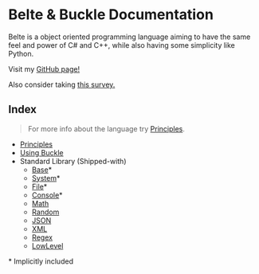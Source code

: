 # Belte & Buckle Documentation

Belte is a object oriented programming language aiming to have the same feel and power of C# and C++, while also having
some simplicity like Python.

Visit my [GitHub page!](https://github.com/flamechain/Belte)

Also consider taking [this survey.](https://docs.google.com/forms/d/e/1FAIpQLScaRbb9QuBz_vG_iWGaYjdFWREBwGiYyW0C4x37ereF9Fz2tg/viewform?usp=sf_link)

## Index

<!-- > Don't know where to start? Try [Getting Started](GettingStarted.md). -->

> For more info about the language try [Principles](Principles.md).

- [Principles](Principles.md)
- [Using Buckle](Buckle.md)
- Standard Library (Shipped-with)
  - [Base](STD/Base.md)\*
  - [System](STD/System.md)\*
  - [File](STD/File.md)\*
  - [Console](STD/Console.md)\*
  - [Math](STD/Math.md)
  - [Random](STD/Random.md)
  - [JSON](STD/JSON.md)
  - [XML](STD/XML.md)
  - [Regex](STD/Regex.md)
  - [LowLevel](STD/LowLevel.md)

<!--
- [Getting Started](GettingStarted.md)
- Tutorials
  - [Hello World](Tutorial/HelloWorld.md)
  - [Calculator](Tutorial/Calculator.md)
- Language Reference
  - Types
    - STI (Standard Types Implementation)
      - Built-ins
        - [object](Reference/Types/Simple.md#object)
        - [type](Reference/Types/Simple.md#type)
        - [bool](Reference/Types/Simple.md#boolean)
        - [decimal](Reference/Types/Numerical.md#decimal)
        - [byte](Reference/Types/Numerical.md#byte)
        - [int](Reference/Types/Numerical.md#integer)
      - Include-with
        - [tuple](Reference/Types/Simple.md#tuple)
        - [collection](Reference/Types/Enumerable.md#collection)
        - [map](Reference/Types/Enumerable.md#map)
        - [iterator](Reference/Types/Enumerable.md#iterator)
        - [set](Reference/Types/Enumerable.md#set)
        - [string](Reference/Types/String.md)
        - [date](Reference/Types/Time.md#date)
        - [datetime](Reference/Types/Time.md#datetime)
        - [time](Reference/Types/Time.md#time)
        - [guid](Reference/Types/Guid.md)
    - [dynamic](Reference/Types/Defining.md#dynamic-typing)
    - [auto](Reference/Types/Defining.md#implicit-typing)
    - [class](Reference/Types/Defining.md#classes)
    - [interface](Reference/Types/Defining.md#interfaces)
    - [void](Reference/Types/Defining.md#void)
  - Keywords
    - [Scope](Reference/Keywords/Scope.md)
      - [include](Reference/Keywords/Scope.md#include)
      - [namespace](Reference/Keywords/Scope.md#namespace)
      - [this](Reference/Keywords/Scope.md#this)
      - [public](Reference/Keywords/Scope.md#public)
      - [private](Reference/Keywords/Scope.md#private)
      - [protected](Reference/Keywords/Scope.md#protected)
    - [Modifier](Reference/Keywords/Modifier.md)
      - [async](Reference/Keywords/Modifier.md#asynchronous)
      - [const](Reference/Keywords/Modifier.md#constant)
      - [virtual](Reference/Keywords/Modifier.md#virtual)
      - [override](Reference/Keywords/Modifier.md#override)
      - [static](Reference/Keywords/Modifier.md#static)
      - [abstract](Reference/Keywords/Modifier.md#abstract)
      - [sealed](Reference/Keywords/Modifier.md#sealed)
    - [Other](Reference/Keywords/Other.md)
      - [ref](Reference/Keywords/Other.md#reference)
      - [get](Reference/Keywords/Other.md#getter)
      - [set](Reference/Keywords/Other.md#setter)
      - [using](Reference/Keywords/Other.md#aliasing)
  - Operators & Expressions
    - [Arithmetic](Reference/OperatorsExpressions/Arithmetic.md)
    - [Assignment](Reference/OperatorsExpressions/Assignment.md)
    - [Await](Reference/OperatorsExpressions/Await.md)
    - [Bitwise](Reference/OperatorsExpressions/Bitwise.md)
    - [Boolean & Comparison](Reference/OperatorsExpressions/BooleanComparison.md)
    - [Member Access](Reference/OperatorsExpressions/MemberAccess.md)
    - [Variable Info](Reference/OperatorsExpressions/VariableInfo.md)
  - Statements
    - [Iterative](Reference/Statements/Iterative.md)
      - [for](Reference/Statements/Iterative.md#for)
      - [while](Reference/Statements/Iterative.md#while)
    - [Jump](Reference/Statements/Jump.md)
      - [break](Reference/Statements/Jump.md#break)
      - [continue](Reference/Statements/Jump.md#continue)
      - [return](Reference/Statements/Jump.md#return)
    - [Selection](Reference/Statements/Selection.md)
      - [if](Reference/Statements/Selection.md#if-else)
      - [switch](Reference/Statements/Selection.md#switch-case)
    - [Try Block](Reference/Statements/TryBlock.md)
  - [Preprocessor Directives](Reference/Preprocessor.md)
    - [#if](Reference/Preprocessor.md#conditionals)
    - [#elif](Reference/Preprocessor.md#conditionals)
    - [#else](Reference/Preprocessor.md#conditionals)
    - [#endif](Reference/Preprocessor.md#conditionals)
    - [#define](Reference/Preprocessor.md#definitions)
    - [#undef](Reference/Preprocessor.md#definitions)
    - [#warning](Reference/Preprocessor.md#messages)
    - [#error](Reference/Preprocessor.md#messages)
    - [#pragma](Reference/Preprocessor.md#pragmas)
-->

\* Implicitly included
